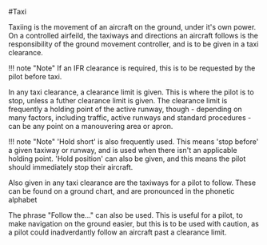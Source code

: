 #Taxi

Taxiing is the movement of an aircraft on the ground, under it's own power. On a controlled airfeild, the taxiways and directions an aircraft follows is the responsibility of the ground movement controller, and is to be given in a taxi clearance.

!!! note "Note"
    If an IFR clearance is required, this is to be requested by the pilot before taxi.

In any taxi clearance, a clearance limit is given. This is where the pilot is to stop, unless a futher clearance limit is given. The clearance limit is frequently a holding point of the active runway, though - depending on many factors, including traffic, active runways and standard procedures - can be any point on a manouvering area or apron.

!!! note "Note"
    'Hold short' is also frequently used. This means 'stop before' a given taxiway or runway, and is used when there isn't an applicable holding point. 'Hold position' can also be given, and this means the pilot should immediately stop their aircraft.

Also given in any taxi clearance are the taxiways for a pilot to follow. These can be found on a ground chart, and are pronounced in the phonetic alphabet

The phrase "Follow the..." can also be used. This is useful for a pilot, to make navigation on the ground easier, but this is to be used with caution, as a pilot could inadverdantly follow an aircraft past a clearance limit.
